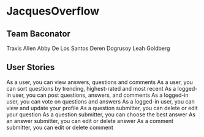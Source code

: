 # JacquesOverflow

## Team Baconator
Travis Allen
Abby De Los Santos
Deren Dogrusoy
Leah Goldberg


## User Stories
As a user, you can view answers, questions and comments
As a user, you can sort questions by trending, highest-rated and most recent
As a logged-in user, you can post questions, answers, and comments
As a logged-in user, you can vote on questions and answers
As a logged-in user, you can view and update your profile
As a question submitter, you can delete or edit your question
As a question submitter, you can choose the best answer
As an answer submitter, you can edit or delete answer
As a comment submitter, you can edit or delete comment



